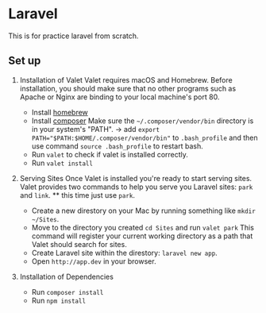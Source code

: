# Laravel
This is for practice laravel from scratch.

## Set up
1. Installation of Valet
Valet requires macOS and Homebrew. Before installation, you should make sure that no other programs such as Apache or Nginx are binding to your local machine's port 80.
	* Install [homebrew](https://brew.sh/)
	* Install [composer](https://getcomposer.org/doc/00-intro.md#installation-linux-unix-osx)
	Make sure the `~/.composer/vendor/bin` directory is in your system's "PATH".
	-> add `export PATH="$PATH:$HOME/.composer/vendor/bin"` to `.bash_profile` and then use command `source .bash_profile` to restart bash.
	* Run `valet` to check if valet is installed correctly.
	* Run `valet install`
2. Serving Sites
Once Valet is installed you're ready to start serving sites. Valet provides two commands to help you serve you Laravel sites: `park` and `link`.
** this time just use `park`.
	* Create a new direstory on your Mac by running something like `mkdir ~/Sites`.
	* Move to the directory you created `cd Sites` and run `valet park` This command will register your current working directory as a path that Valet should search for sites.
	* Create Laravel site within the direstory: `laravel new app`.
	* Open `http://app.dev` in your browser.

3. Installation of Dependencies
	* Run `composer install`
	* Run `npm install`